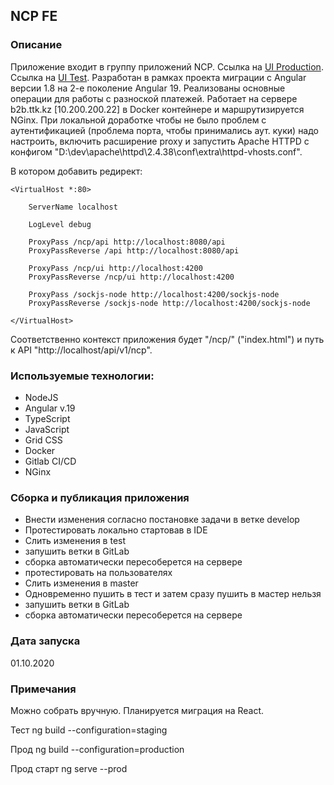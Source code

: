 ## NCP FE

### Описание
Приложение входит в группу приложений NCP. Ссылка на [UI Production](https://b2b.ttk.kz/ncp-frontend/#/login).
Ссылка на [UI Test](https://b2b.ttk.kz/ncp-frontend-test/#/login).
Разработан в рамках проекта миграции с Angular версии 1.8 на 2-е поколение
Angular 19. Реализованы основные операции для работы с разноской платежей.
Работает на сервере b2b.ttk.kz [10.200.200.22] в Docker контейнере и маршрутизируется NGinx.
При локальной доработке чтобы не было проблем с аутентификацией (проблема порта,
чтобы принимались аут. куки) надо настроить, включить расширение proxy и запустить
Apache HTTPD с конфигом "D:\dev\apache\httpd\2.4.38\conf\extra\httpd-vhosts.conf".

В котором добавить редирект:

```
<VirtualHost *:80>

	ServerName localhost

	LogLevel debug
                                           
	ProxyPass /ncp/api http://localhost:8080/api
	ProxyPassReverse /api http://localhost:8080/api
	
	ProxyPass /ncp/ui http://localhost:4200
	ProxyPassReverse /ncp/ui http://localhost:4200
                        		
	ProxyPass /sockjs-node http://localhost:4200/sockjs-node
	ProxyPassReverse /sockjs-node http://localhost:4200/sockjs-node
                                           
</VirtualHost>
```
Соответственно контекст приложения будет "/ncp/" ("index.html") и путь к API
"http://localhost/api/v1/ncp".

### Используемые технологии:
- NodeJS
- Angular v.19
- TypeScript
- JavaScript
- Grid CSS
- Docker
- Gitlab CI/CD
- NGinx

### Сборка и публикация приложения
- Внести изменения согласно постановке задачи в ветке develop
- Протестировать локально стартовав в IDE
- Слить изменения в test
- запушить ветки в GitLab
- сборка автоматически пересоберется на сервере 
- протестировать на пользователях
- Слить изменения в master
- Одновременно пушить в тест и затем сразу пушить в мастер нельзя
- запушить ветки в GitLab
- сборка автоматически пересоберется на сервере

### Дата запуска
01.10.2020

### Примечания
Можно собрать вручную. Планируется миграция на React. 

Тест
ng build --configuration=staging

Прод
ng build --configuration=production

Прод старт
ng serve --prod
